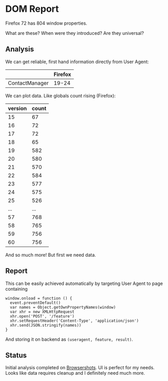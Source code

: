 # DOM Report

Firefox 72 has 804 window properties.

What are these? When were they introduced? Are they universal?

## Analysis

We can get reliable, first hand information directly from User Agent:

||Firefox|
|--- |--- |
|ContactManager|19-24|


We can plot data. Like globals count rising (Firefox):

|version|count|
|--- |--- |
|15|67|
|16|72|
|17|72|
|18|65|
|19|582|
|20|580|
|21|570|
|22|584|
|23|577|
|24|575|
|25|526|
|...|...|
|57|768|
|58|765|
|59|756|
|60|756|


And so much more! But first we need data.

## Report

This can be easily achieved automatically by targeting User Agent to page containing

    window.onload = function () {
      event.preventDefault()
      var names = Object.getOwnPropertyNames(window)
      var xhr = new XMLHttpRequest
      xhr.open('POST', '/feature')
      xhr.setRequestHeader('Content-Type', 'application/json')
      xhr.send(JSON.stringify(names))
    }

And storing it on backend as `(useragent, feature, result)`.

## Status

Initial analysis completed on [Browsershots](http://browsershots.org/). UI is perfect for my needs. Looks like data requires cleanup and I definitely need much more.
